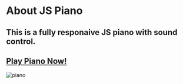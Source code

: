 # About JS Piano
## This is a fully responaive JS piano with sound control.
## [Play Piano Now!](https://js-playable-piano.netlify.app/)
![piano](https://github.com/user-attachments/assets/717513fb-7566-486d-84a1-925e5c64cc6f)
